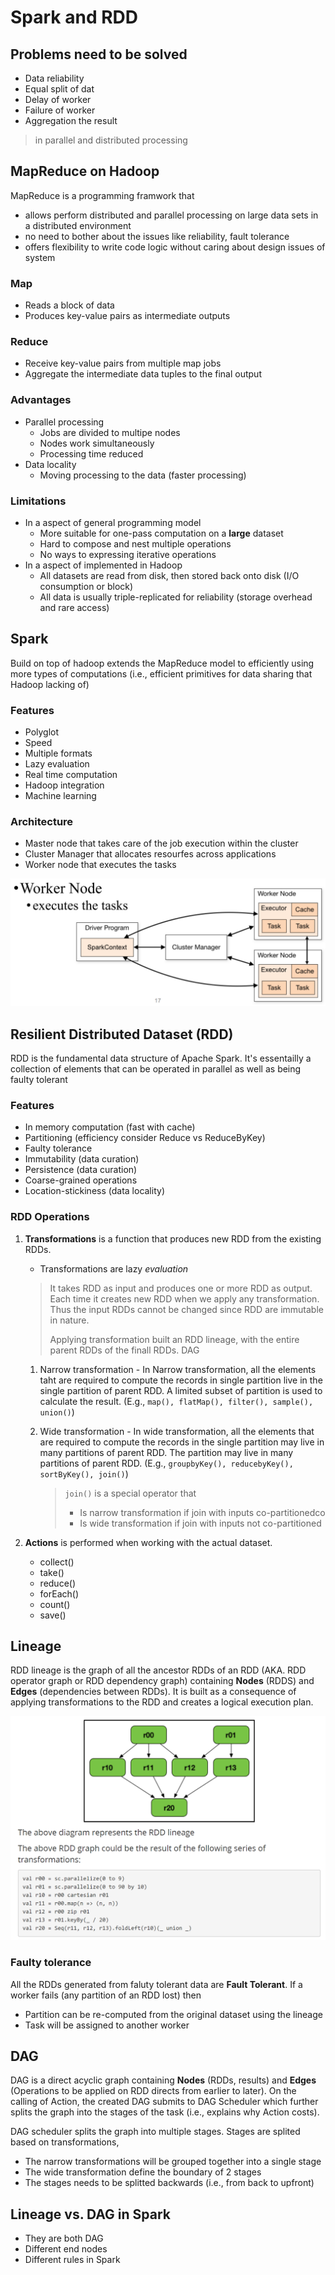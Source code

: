 # Spark and RDD

## Problems need to be solved

* Data reliability
* Equal split of dat
* Delay of worker
* Failure of worker
* Aggregation the result

> in parallel and distributed processing

## MapReduce on Hadoop

MapReduce is a programming framwork that

* allows perform distributed and parallel processing on large data sets in a distributed environment
* no need to bother about the issues like reliability, fault tolerance
* offers flexibility to write code logic without caring about design issues of system

### Map

* Reads a block of data
* Produces key-value pairs as intermediate outputs

### Reduce

* Receive key-value pairs from multiple map jobs
* Aggregate the intermediate data tuples to the final output

### Advantages

* Parallel processing
    * Jobs are divided to multipe nodes
    * Nodes work simultaneously
    * Processing time reduced
* Data locality
    * Moving processing to the data (faster processing)

### Limitations

* In a aspect of general programming model
    * More suitable for one-pass computation on a **large** dataset
    * Hard to compose and nest multiple operations
    * No ways to expressing iterative operations
* In a aspect of implemented in Hadoop
    * All datasets are read from disk, then stored back onto disk (I/O consumption or block)
    * All data is usually triple-replicated for reliability (storage overhead and rare access)

## Spark

Build on top of hadoop extends the MapReduce model to efficiently using more types of computations (i.e., efficient primitives for data sharing that Hadoop lacking of)

### Features

* Polyglot
* Speed
* Multiple formats
* Lazy evaluation
* Real time computation
* Hadoop integration
* Machine learning

### Architecture

* Master node that takes care of the job execution within the cluster
* Cluster Manager that allocates resourfes across applications
* Worker node that executes the tasks

![](resource/sparkarch.png)

## Resilient Distributed Dataset (RDD)

RDD is the fundamental data structure of Apache Spark. It's essentailly a collection of elements that can be operated in parallel as well as being faulty tolerant

### Features

* In memory computation (fast with cache)
* Partitioning (efficiency consider Reduce vs ReduceByKey)
* Faulty tolerance
* Immutability (data curation)
* Persistence (data curation)
* Coarse-grained operations
* Location-stickiness (data locality)

### RDD Operations

1. **Transformations** is a function that produces new RDD from the
   existing RDDs.
   
   * Transformations are lazy *evaluation*
   
   > It takes RDD as input and produces one or more RDD as output.
   > Each time it creates new RDD when we apply any transformation.
   > Thus the input RDDs cannot be changed since RDD are immutable in
   > nature.
   >
   > Applying transformation built an RDD lineage, with the entire
   > parent RDDs of the finall RDDs. DAG
   
   1. Narrow transformation - In Narrow transformation, all the
      elements taht are required to compute the records in single
      partition live in the single partition of parent RDD. A limited
      subset of partition is used to calculate the result. (E.g.,
      `map(), flatMap(), filter(), sample(), union()`)
   2. Wide transformation - In wide transformation, all the elements
      that are required to compute the records in the single partition
      may live in many partitions of parent RDD. The partition may
      live in many partitions of parent RDD. (E.g., `groupbyKey(),
      reducebyKey(), sortByKey(), join()`)
      
      > `join()` is a special operator that
      > * Is narrow transformation if join with inputs co-partitionedco
      > * Is wide transformation if join with inputs not co-partitioned
   
2. **Actions** is performed when working with the actual dataset.
    * collect()
    * take()
    * reduce()
    * forEach()
    * count()
    * save()

## Lineage

RDD lineage is the graph of all the ancestor RDDs of an RDD (AKA. RDD operator graph or RDD dependency graph) containing **Nodes** (RDDS) and **Edges** (dependencies between RDDs). It is built as a consequence of applying transformations to the RDD and creates a logical execution plan.

![](resource/sparklineage.png)

### Faulty tolerance

All the RDDs generated from faluty tolerant data are **Fault Tolerant**. If a worker fails (any partition of an RDD lost) then

* Partition can be re-computed from the original dataset using the lineage
* Task will be assigned to another worker

## DAG

DAG is a direct acyclic graph containing **Nodes** (RDDs, results) and **Edges** (Operations to be applied on RDD directs from earlier to later). On the calling of Action, the created DAG submits to DAG Scheduler which further splits the graph into the stages of the task (i.e., explains why Action costs).

DAG scheduler splits the graph into multiple stages. Stages are splited based on transformations,

* The narrow transformations will be grouped together into a single stage
* The wide transformation define the boundary of 2 stages
* The stages needs to be splitted backwards (i.e., from back to upfront)

## Lineage vs. DAG in Spark

* They are both DAG
* Different end nodes
* Different rules in Spark
